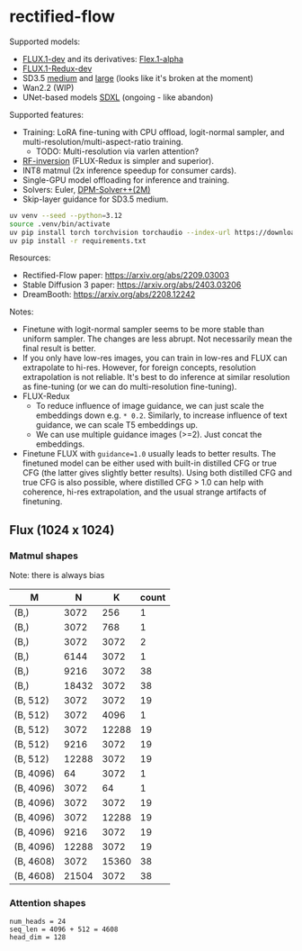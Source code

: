 # rectified-flow

Supported models:

- [FLUX.1-dev](https://huggingface.co/black-forest-labs/FLUX.1-dev) and its derivatives: [Flex.1-alpha](https://huggingface.co/ostris/Flex.1-alpha)
- [FLUX.1-Redux-dev](https://huggingface.co/black-forest-labs/FLUX.1-Redux-dev)
- SD3.5 [medium](https://huggingface.co/stabilityai/stable-diffusion-3.5-medium) and [large](https://huggingface.co/stabilityai/stable-diffusion-3.5-large) (looks like it's broken at the moment)
- Wan2.2 (WIP)
- UNet-based models [SDXL](https://huggingface.co/stabilityai/stable-diffusion-xl-base-1.0) (ongoing - like abandon)

Supported features:

- Training: LoRA fine-tuning with CPU offload, logit-normal sampler, and multi-resolution/multi-aspect-ratio training.
  - TODO: Multi-resolution via varlen attention?
- [RF-inversion](https://arxiv.org/abs/2410.10792) (FLUX-Redux is simpler and superior).
- INT8 matmul (2x inference speedup for consumer cards).
- Single-GPU model offloading for inference and training.
- Solvers: Euler, [DPM-Solver++(2M)](https://arxiv.org/abs/2211.01095)
- Skip-layer guidance for SD3.5 medium.

```bash
uv venv --seed --python=3.12
source .venv/bin/activate
uv pip install torch torchvision torchaudio --index-url https://download.pytorch.org/whl/cu128
uv pip install -r requirements.txt
```

Resources:

- Rectified-Flow paper: https://arxiv.org/abs/2209.03003
- Stable Diffusion 3 paper: https://arxiv.org/abs/2403.03206
- DreamBooth: https://arxiv.org/abs/2208.12242

Notes:

- Finetune with logit-normal sampler seems to be more stable than uniform sampler. The changes are less abrupt. Not necessarily mean the final result is better.
- If you only have low-res images, you can train in low-res and FLUX can extrapolate to hi-res. However, for foreign concepts, resolution extrapolation is not reliable. It's best to do inference at similar resolution as fine-tuning (or we can do multi-resolution fine-tuning).
- FLUX-Redux
  - To reduce influence of image guidance, we can just scale the embeddings down e.g. `* 0.2`. Similarly, to increase influence of text guidance, we can scale T5 embeddings up.
  - We can use multiple guidance images (>=2). Just concat the embeddings.
- Finetune FLUX with `guidance=1.0` usually leads to better results. The finetuned model can be either used with built-in distilled CFG or true CFG (the latter gives slightly better results). Using both distilled CFG and true CFG is also possible, where distilled CFG > 1.0 can help with coherence, hi-res extrapolation, and the usual strange artifacts of finetuning.

## Flux (1024 x 1024)

### Matmul shapes

Note: there is always bias

M|N|K|count
---|---|---|---
(B,)|3072|256|1
(B,)|3072|768|1
(B,)|3072|3072|2
(B,)|6144|3072|1
(B,)|9216|3072|38
(B,)|18432|3072|38
(B, 512)|3072|3072|19
(B, 512)|3072|4096|1
(B, 512)|3072|12288|19
(B, 512)|9216|3072|19
(B, 512)|12288|3072|19
(B, 4096)|64|3072|1
(B, 4096)|3072|64|1
(B, 4096)|3072|3072|19
(B, 4096)|3072|12288|19
(B, 4096)|9216|3072|19
(B, 4096)|12288|3072|19
(B, 4608)|3072|15360|38
(B, 4608)|21504|3072|38

### Attention shapes

```
num_heads = 24
seq_len = 4096 + 512 = 4608
head_dim = 128
```
